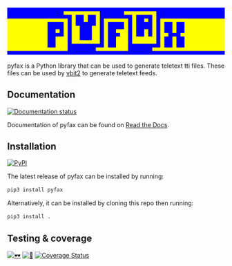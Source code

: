 ![pyfax](https://raw.githubusercontent.com/mscroggs/pyfax/vyes/logo/logo.png)

pyfax is a Python library that can be used to generate teletext tti files.
These files can be used by [vbit2](https://github.com/peterkvt80/vbit2) to
generate teletext feeds.

## Documentation 
[![Documentation status](https://readthedocs.org/projects/pyfax/badge/?version=latest)](https://pyfax.readthedocs.io/en/latest/?badge=latest)

Documentation of pyfax can be found on [Read the Docs](https://pyfax.readthedocs.io/en/latest/).

## Installation
[![PyPI](https://img.shields.io/pypi/v/pyfax?color=blue&label=PyPI&logo=pypi&logoColor=white)](https://pypi.org/project/pyfax/)

The latest release of pyfax can be installed by running:

```bash
pip3 install pyfax
```

Alternatively, it can be installed by cloning this repo then running:

```bash
pip3 install .
```

## Testing & coverage
[![🕶️](https://github.com/mscroggs/pyfax/actions/workflows/style-checks.yml/badge.svg)](https://github.com/mscroggs/pyfax/actions/workflows/style-checks.yml)
[![🧪](https://github.com/mscroggs/pyfax/actions/workflows/run-tests.yml/badge.svg)](https://github.com/mscroggs/pyfax/actions/workflows/run-tests.yml)
[![Coverage Status](https://coveralls.io/repos/github/mscroggs/pyfax/badge.svg?branch=main)](https://coveralls.io/github/mscroggs/pyfax?branch=main)
